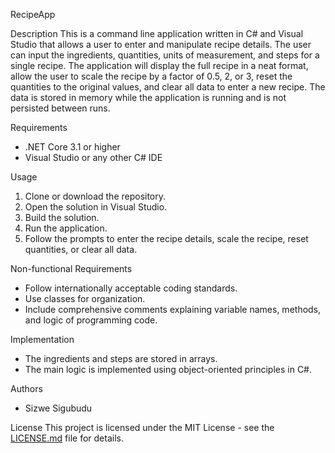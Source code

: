 RecipeApp

Description
This is a command line application written in C# and Visual Studio that allows a user to enter and manipulate recipe details. The user can input the ingredients, quantities, units of measurement, and steps for a single recipe. The application will display the full recipe in a neat format, allow the user to scale the recipe by a factor of 0.5, 2, or 3, reset the quantities to the original values, and clear all data to enter a new recipe. The data is stored in memory while the application is running and is not persisted between runs.

Requirements
- .NET Core 3.1 or higher
- Visual Studio or any other C# IDE

Usage
1. Clone or download the repository.
2. Open the solution in Visual Studio.
3. Build the solution.
4. Run the application.
5. Follow the prompts to enter the recipe details, scale the recipe, reset quantities, or clear all data.

Non-functional Requirements
- Follow internationally acceptable coding standards.
- Use classes for organization.
- Include comprehensive comments explaining variable names, methods, and logic of programming code.

Implementation
- The ingredients and steps are stored in arrays.
- The main logic is implemented using object-oriented principles in C#.

Authors
- Sizwe Sigubudu 

License
This project is licensed under the MIT License - see the [LICENSE.md](LICENSE.md) file for details.
